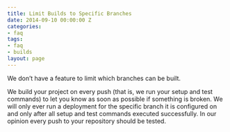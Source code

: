 ```yaml
---
title: Limit Builds to Specific Branches
date: 2014-09-10 00:00:00 Z
categories:
- faq
tags:
- faq
- builds
layout: page
---
```


We don’t have a feature to limit which branches can be built.

We build your project on every push (that is, we run your setup and test commands) to let you know as soon as possible if something is broken. We will only ever run a deployment for the specific branch it is configured on and only after all setup and test commands executed successfully. In our opinion every push to your repository should be tested.
